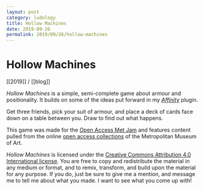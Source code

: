 ```yaml
---
layout: post
category: ludology
title: Hollow Machines
date: 2019-09-26
permalink: 2019/09/26/hollow-machines
---
```


# Hollow Machines

[[2019]] / [[blog]]

*Hollow Machines* is a simple, semi-complete game about armour and positionality. It builds on some of the ideas put forward in my [*Affinity*](https://vagrantludology.itch.io/affinity-dream) plugin.

Get three friends, pick your suit of armour, and place a deck of cards face down on a table between you. Draw to find out what happens.

This game was made for the [Open Access Met Jam](https://itch.io/jam/met-jam) and features content pulled from the online [open access collections](https://www.metmuseum.org/art/collection/search#!?searchField=All&showOnly=openAccess&sortBy=relevance&offset=0&pageSize=0) of the Metropolitan Museum of Art.

*Hollow Machines* is licensed under the [Creative Commons Attribution 4.0 International license](https://creativecommons.org/licenses/by/4.0/). You are free to copy and redistribute the material in any medium or format, and to remix, transform, and build upon the material for any purpose. If you do, just be sure to give me a mention, and message me to tell me about what you made. I want to see what you come up with!